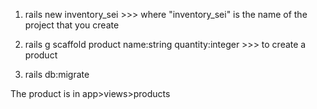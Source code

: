 1. rails new inventory_sei >>> where "inventory_sei" is the name of the project that you create

2. rails g scaffold product name:string quantity:integer >>> to create a product

3. rails db:migrate

The product is in app>views>products
